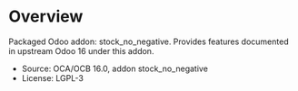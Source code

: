 # Overview

Packaged Odoo addon: stock_no_negative. Provides features documented in upstream Odoo 16 under this addon.

- Source: OCA/OCB 16.0, addon stock_no_negative
- License: LGPL-3

